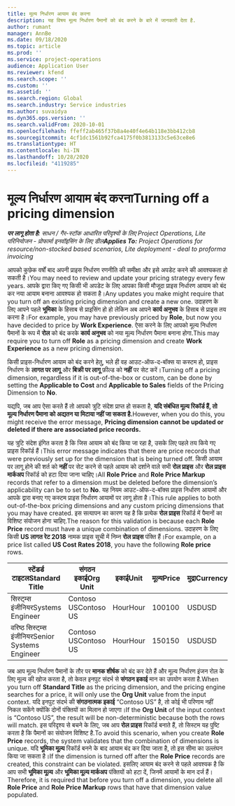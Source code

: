 ```yaml
---
title: मूल्य निर्धारण आयाम बंद करना
description: यह विषय मूल्य निर्धारण पैमानों को बंद करने के बारे में जानकारी देता है.
author: rumant
manager: AnnBe
ms.date: 09/18/2020
ms.topic: article
ms.prod: ''
ms.service: project-operations
audience: Application User
ms.reviewer: kfend
ms.search.scope: ''
ms.custom: ''
ms.assetid: ''
ms.search.region: Global
ms.search.industry: Service industries
ms.author: suvaidya
ms.dyn365.ops.version: ''
ms.search.validFrom: 2020-10-01
ms.openlocfilehash: ffeff2ab465f37b8a4e40f4e64b118e3bb412cb8
ms.sourcegitcommit: 4cf1dc1561b92fca4175f0b3813133c5e63ce8e6
ms.translationtype: HT
ms.contentlocale: hi-IN
ms.lasthandoff: 10/28/2020
ms.locfileid: "4119285"
---
```

# <a name="turning-off-a-pricing-dimension"></a><span data-ttu-id="cd09b-103">मूल्य निर्धारण आयाम बंद करना</span><span class="sxs-lookup"><span data-stu-id="cd09b-103">Turning off a pricing dimension</span></span>

<span data-ttu-id="cd09b-104">_**पर लागू होता है:** साधन / गैर-स्टॉक आधारित परिदृश्यों के लिए Project Operations, Lite परिनियोजन - प्रोफार्मा इनवॉइसिंग के लिए डील_</span><span class="sxs-lookup"><span data-stu-id="cd09b-104">_**Applies To:** Project Operations for resource/non-stocked based scenarios, Lite deployment - deal to proforma invoicing_</span></span>

<span data-ttu-id="cd09b-105">आपको कुछेक वर्षों बाद अपनी प्राइस निर्धारण रणनीति की समीक्षा और इसे अपडेट करने की आवश्यकता हो सकती है।</span><span class="sxs-lookup"><span data-stu-id="cd09b-105">You may need to review and update your pricing strategy every few years.</span></span> <span data-ttu-id="cd09b-106">आपके द्वारा किए गए किसी भी अपडेट के लिए आपका किसी मौजूदा प्राइस निर्धारण आयाम को बंद कर नया आयाम बनाना आवश्यक हो सकता है।</span><span class="sxs-lookup"><span data-stu-id="cd09b-106">Any updates you make might require that you turn off an existing pricing dimension and create a new one.</span></span> <span data-ttu-id="cd09b-107">उदाहरण के लिए आपने पहले **भूमिका** के हिसाब से प्राइसिंग हो हो लेकिन अब आपने **कार्य अनुभव** के हिसाब से प्राइस तय करना है।</span><span class="sxs-lookup"><span data-stu-id="cd09b-107">For example, you may have previously priced by **Role**, but now you have decided to price by **Work Experience**.</span></span> <span data-ttu-id="cd09b-108">ऐसा करने के लिए आपको मूल्य निर्धारण पैमानों के रूप में **रोल** को बंद करके **कार्य अनुभव** को नया मूल्य निर्धारण पैमाना बनाना होगा.</span><span class="sxs-lookup"><span data-stu-id="cd09b-108">This may require you to turn off **Role** as a pricing dimension and create **Work Experience** as a new pricing dimension.</span></span> 

<span data-ttu-id="cd09b-109">किसी प्राइस-निर्धारण आयाम को बंद करने हेतु, भले ही वह आउट-ऑफ-द-बॉक्स या कस्टम हो, प्राइस निर्धारण के **लागत पर लागू** और **बिक्री पर लागू** फ़ील्ड को **नहीं** पर सेट करें।</span><span class="sxs-lookup"><span data-stu-id="cd09b-109">Turning off a pricing dimension, regardless if it is out-of-the-box or custom, can be done by setting the **Applicable to Cost** and **Applicable to Sales** fields of the Pricing Dimension to **No**.</span></span>

<span data-ttu-id="cd09b-110">यद्यपि, जब आप ऐसा करते हैं तो आपको त्रुटि संदेश प्राप्त हो सकता है, **यदि संबंधित मूल्य रिकॉर्ड हैं, तो मूल्य निर्धारण पैमाना को अद्यतन या मिटाया नहीं जा सकता है.**</span><span class="sxs-lookup"><span data-stu-id="cd09b-110">However, when you do this, you might receive the error message, **Pricing dimension cannot be updated or deleted if there are associated price records.**</span></span>

<span data-ttu-id="cd09b-111">यह त्रुटि संदेश इंगित करता है कि जिस आयाम को बंद किया जा रहा है, उसके लिए पहले तय किये गए प्राइस रिकॉर्ड हैं।</span><span class="sxs-lookup"><span data-stu-id="cd09b-111">This error message indicates that there are price records that were previously set up for the dimension that is being turned off.</span></span> <span data-ttu-id="cd09b-112">किसी आयाम पर लागू होने की शर्त को **नहीं** पर सेट करने से पहले आयाम को दर्शाने वाले सभी **रोल प्राइस** और **रोल प्राइस मार्कअप** रिकॉर्ड को हटा दिया जाना चाहिए।</span><span class="sxs-lookup"><span data-stu-id="cd09b-112">All **Role Price** and **Role Price Markup** records that refer to a dimension must be deleted before the dimension’s applicability can be to set to **No**.</span></span> <span data-ttu-id="cd09b-113">यह नियम आउट-ऑफ-द-बॉक्स प्राइस निर्धारण आयामों और आपके द्वारा बनाए गए कस्टम प्राइस निर्धारण आयामों पर लागू होता है।</span><span class="sxs-lookup"><span data-stu-id="cd09b-113">This rule applies to both out-of-the-box pricing dimensions and any custom pricing dimensions that you may have created.</span></span> <span data-ttu-id="cd09b-114">इस सत्यापन का कारण यह है कि प्रत्येक **रोल प्राइस** रिकॉर्ड में पैमानों का विशिष्ट संयोजन होना चाहिए.</span><span class="sxs-lookup"><span data-stu-id="cd09b-114">The reason for this validation is because each **Role Price** record must have a unique combination of dimensions.</span></span> <span data-ttu-id="cd09b-115">उदाहरण के लिए किसी **US लागत रेट 2018** नामक प्राइस सूची में निम्न **रोल प्राइस** पंक्ति हैं।</span><span class="sxs-lookup"><span data-stu-id="cd09b-115">For example, on a price list called **US Cost Rates 2018**, you have the following **Role price** rows.</span></span> 

| <span data-ttu-id="cd09b-116">स्टेंडर्ड टाइटल</span><span class="sxs-lookup"><span data-stu-id="cd09b-116">Standard Title</span></span>         | <span data-ttu-id="cd09b-117">संगठन इकाई</span><span class="sxs-lookup"><span data-stu-id="cd09b-117">Org Unit</span></span>    |<span data-ttu-id="cd09b-118">इकाई</span><span class="sxs-lookup"><span data-stu-id="cd09b-118">Unit</span></span>   |<span data-ttu-id="cd09b-119">मूल्य</span><span class="sxs-lookup"><span data-stu-id="cd09b-119">Price</span></span>  |<span data-ttu-id="cd09b-120">मुद्रा</span><span class="sxs-lookup"><span data-stu-id="cd09b-120">Currency</span></span>  |
| -----------------------|-------------|-------|-------|----------|
| <span data-ttu-id="cd09b-121">सिस्ट्म्स इंजीनियर</span><span class="sxs-lookup"><span data-stu-id="cd09b-121">Systems Engineer</span></span>|<span data-ttu-id="cd09b-122">Contoso US</span><span class="sxs-lookup"><span data-stu-id="cd09b-122">Contoso US</span></span>|<span data-ttu-id="cd09b-123">Hour</span><span class="sxs-lookup"><span data-stu-id="cd09b-123">Hour</span></span>| <span data-ttu-id="cd09b-124">100</span><span class="sxs-lookup"><span data-stu-id="cd09b-124">100</span></span>|<span data-ttu-id="cd09b-125">USD</span><span class="sxs-lookup"><span data-stu-id="cd09b-125">USD</span></span>|
| <span data-ttu-id="cd09b-126">वरिष्ठ सिस्ट्म्स इंजीनियर</span><span class="sxs-lookup"><span data-stu-id="cd09b-126">Senior Systems Engineer</span></span>|<span data-ttu-id="cd09b-127">Contoso US</span><span class="sxs-lookup"><span data-stu-id="cd09b-127">Contoso US</span></span>|<span data-ttu-id="cd09b-128">Hour</span><span class="sxs-lookup"><span data-stu-id="cd09b-128">Hour</span></span>| <span data-ttu-id="cd09b-129">150</span><span class="sxs-lookup"><span data-stu-id="cd09b-129">150</span></span>| <span data-ttu-id="cd09b-130">USD</span><span class="sxs-lookup"><span data-stu-id="cd09b-130">USD</span></span>|


<span data-ttu-id="cd09b-131">जब आप मूल्य निर्धारण पैमानों के तौर पर **मानक शीर्षक** को बंद कर देते हैं और मूल्य निर्धारण इंजन रोल के लिए मूल्य की खोज करता है, तो केवल इनपुट संदर्भ से **संगठन इकाई** मान का उपयोग करता है.</span><span class="sxs-lookup"><span data-stu-id="cd09b-131">When you turn off **Standard Title** as the pricing dimension, and the pricing engine searches for a price, it will only use the **Org Unit** value from the input context.</span></span> <span data-ttu-id="cd09b-132">यदि इनपुट संदर्भ की **संगठनात्मक इकाई** “Contoso US” है, तो कोई भी परिणाम नहीं निकल सकेंगे क्योंकि दोनों पंक्तियों का मिलान हो जाएगा।</span><span class="sxs-lookup"><span data-stu-id="cd09b-132">If the **Org Unit** of the input context is “Contoso US”, the result will be non-deterministic because both the rows will match.</span></span> <span data-ttu-id="cd09b-133">इस परिदृश्य से बचने के लिए, जब आप **रोल प्राइस** रिकॉर्ड बनाते हैं, तो सिस्टम यह पुष्टि करता है कि पैमानों का संयोजन विशिष्ट है.</span><span class="sxs-lookup"><span data-stu-id="cd09b-133">To avoid this scenario, when you create **Role Price** records, the system validates that the combination of dimensions is unique.</span></span> <span data-ttu-id="cd09b-134">यदि **भूमिका मू्ल्य** रिकॉर्ड बनने के बाद आयाम बंद कर दिया जाता है, तो इस सीमा का उल्लंघन किया जा सकता है।</span><span class="sxs-lookup"><span data-stu-id="cd09b-134">If the dimension is turned off after the **Role Price** records are created, this constraint can be violated.</span></span> <span data-ttu-id="cd09b-135">इसलिए आयाम बंद करने से पहले आवश्यक है कि आप सभी **भूमिका मू्ल्य** और **भूमिका मू्ल्य मार्कअप** पंक्तियों को हटा दें, जिनमें आयामों के मान दर्ज हैं।</span><span class="sxs-lookup"><span data-stu-id="cd09b-135">Therefore, it is required that before you turn off a dimension, you delete all **Role Price** and **Role Price Markup** rows that have that dimension value populated.</span></span>
